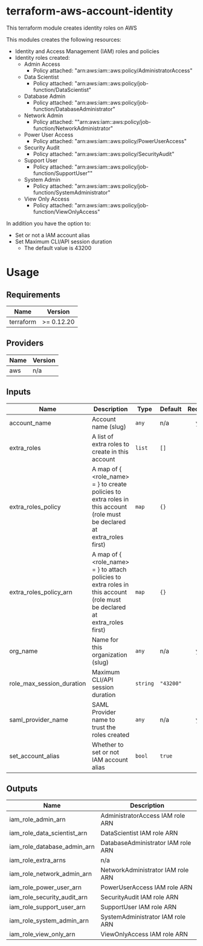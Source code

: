 # terraform-aws-account-identity

This terraform module creates identity roles on AWS

This modules creates the following resources:
 - Identity and Access Management (IAM) roles and policies
 - Identity roles created:
    - Admin Access
      - Policy attached: "arn:aws:iam::aws:policy/AdministratorAccess"
    - Data Scientist
      - Policy attached: "arn:aws:iam::aws:policy/job-function/DataScientist"
    - Database Admin
      - Policy attached: "arn:aws:iam::aws:policy/job-function/DatabaseAdministrator"
    - Network Admin
      - Policy attached: ""arn:aws:iam::aws:policy/job-function/NetworkAdministrator"
    - Power User Access
      - Policy attached: "arn:aws:iam::aws:policy/PowerUserAccess"
    - Security Audit
      - Policy attached: "arn:aws:iam::aws:policy/SecurityAudit"
    - Support User
      - Policy attached: "arn:aws:iam::aws:policy/job-function/SupportUser""
    - System Admin
      - Policy attached: "arn:aws:iam::aws:policy/job-function/SystemAdministrator"
    - View Only Access
      - Policy attached: "arn:aws:iam::aws:policy/job-function/ViewOnlyAccess"

  In addition you have the option to:

   - Set or not a IAM account alias
   - Set Maximum CLI/API session duration
      - The default value is 43200

# Usage
<!--- BEGIN_TF_DOCS --->

## Requirements

| Name | Version |
|------|---------|
| terraform | >= 0.12.20 |

## Providers

| Name | Version |
|------|---------|
| aws | n/a |

## Inputs

| Name | Description | Type | Default | Required |
|------|-------------|------|---------|:--------:|
| account\_name | Account name (slug) | `any` | n/a | yes |
| extra\_roles | A list of extra roles to create in this account | `list` | `[]` | no |
| extra\_roles\_policy | A map of { <role\_name> = <json policy> } to create policies to extra roles in this account (role must be declared at extra\_roles first) | `map` | `{}` | no |
| extra\_roles\_policy\_arn | A map of { <role\_name> = <policy arn> } to attach policies to extra roles in this account (role must be declared at extra\_roles first) | `map` | `{}` | no |
| org\_name | Name for this organization (slug) | `any` | n/a | yes |
| role\_max\_session\_duration | Maximum CLI/API session duration | `string` | `"43200"` | no |
| saml\_provider\_name | SAML Provider name to trust the roles created | `any` | n/a | yes |
| set\_account\_alias | Whether to set or not IAM account alias | `bool` | `true` | no |

## Outputs

| Name | Description |
|------|-------------|
| iam\_role\_admin\_arn | AdministratorAccess IAM role ARN |
| iam\_role\_data\_scientist\_arn | DataScientist IAM role ARN |
| iam\_role\_database\_admin\_arn | DatabaseAdministrator IAM role ARN |
| iam\_role\_extra\_arns | n/a |
| iam\_role\_network\_admin\_arn | NetworkAdministrator IAM role ARN |
| iam\_role\_power\_user\_arn | PowerUserAccess IAM role ARN |
| iam\_role\_security\_audit\_arn | SecurityAudit IAM role ARN |
| iam\_role\_support\_user\_arn | SupportUser IAM role ARN |
| iam\_role\_system\_admin\_arn | SystemAdministrator IAM role ARN |
| iam\_role\_view\_only\_arn | ViewOnlyAccess IAM role ARN |

<!--- END_TF_DOCS --->
